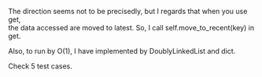 

The direction seems not to be precisedly, but I regards that when you use get,  
the data accessed are moved to latest. So, I call self.move_to_recent(key) in get.  

Also, to run by O(1), I have implemented by DoublyLinkedList and dict.  

Check 5 test cases.  